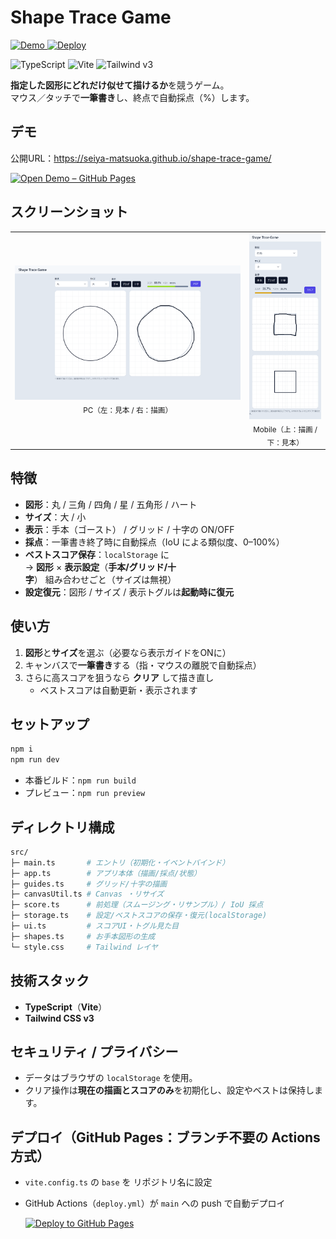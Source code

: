 # Shape Trace Game

<p>
  <a href="https://seiya-matsuoka.github.io/shape-trace-game/"> 
    <img alt="Demo" src="https://img.shields.io/badge/demo-GitHub%20Pages-2ea44f?logo=github">
  </a>
  <a href="https://github.com/seiya-matsuoka/shape-trace-game/actions/workflows/deploy.yml">
    <img alt="Deploy" src="https://github.com/seiya-matsuoka/shape-trace-game/actions/workflows/deploy.yml/badge.svg?branch=main">
  </a>
</p>

<p>
  <img alt="TypeScript" src="https://img.shields.io/badge/typescript-5%2B-3178C6?logo=typescript">
  <img alt="Vite" src="https://img.shields.io/badge/vite-5+-646CFF?logo=vite">
  <img alt="Tailwind v3" src="https://img.shields.io/badge/tailwindcss-3-06B6D4?logo=tailwindcss">
</p>

**指定した図形にどれだけ似せて描けるか**を競うゲーム。  
マウス／タッチで**一筆書き**し、終点で自動採点（%）します。

## デモ

公開URL：https://seiya-matsuoka.github.io/shape-trace-game/

[![Open Demo – GitHub Pages](https://img.shields.io/badge/demo-GitHub%20Pages-2ea44f?logo=github)](https://seiya-matsuoka.github.io/shape-trace-game/)

## スクリーンショット

<table>
  <tr>
    <td align="center">
      <img src="./docs/screenshot_pc.png" alt="PC layout" width="570"><br/>
      <sub>PC（左：見本 / 右：描画）</sub>
    </td>
    <td align="center">
      <img src="./docs/screenshot_mobile.png" alt="Mobile layout" width="130"><br/>
      <sub>Mobile（上：描画 / 下：見本）</sub>
    </td>
  </tr>
</table>

## 特徴

- **図形**：丸 / 三角 / 四角 / 星 / 五角形 / ハート
- **サイズ**：大 / 小
- **表示**：手本（ゴースト） / グリッド / 十字の ON/OFF
- **採点**：一筆書き終了時に自動採点（IoU による類似度、0–100%）
- **ベストスコア保存**：`localStorage` に  
  → **図形** × **表示設定**（**手本/グリッド/十字**） 組み合わせごと（サイズは無視）
- **設定復元**：図形 / サイズ / 表示トグルは**起動時に復元**

## 使い方

1. **図形**と**サイズ**を選ぶ（必要なら表示ガイドをONに）
2. キャンバスで**一筆書き**する（指・マウスの離脱で自動採点）
3. さらに高スコアを狙うなら **クリア** して描き直し
   - ベストスコアは自動更新・表示されます

## セットアップ

```bash
npm i
npm run dev
```

- 本番ビルド：`npm run build`
- プレビュー：`npm run preview`

## ディレクトリ構成

```bash
src/
├─ main.ts       # エントリ（初期化・イベントバインド）
├─ app.ts        # アプリ本体（描画/採点/状態）
├─ guides.ts     # グリッド/十字の描画
├─ canvasUtil.ts # Canvas ・リサイズ
├─ score.ts      # 前処理（スムージング・リサンプル）/ IoU 採点
├─ storage.ts    # 設定/ベストスコアの保存・復元(localStorage)
├─ ui.ts         # スコアUI・トグル見た目
├─ shapes.ts     # お手本図形の生成
└─ style.css     # Tailwind レイヤ
```

## 技術スタック

- **TypeScript**（**Vite**）
- **Tailwind CSS v3**

## セキュリティ / プライバシー

- データはブラウザの `localStorage` を使用。
- クリア操作は**現在の描画とスコアのみ**を初期化し、設定やベストは保持します。

## デプロイ（GitHub Pages：ブランチ不要の Actions 方式）

- `vite.config.ts` の `base` を リポジトリ名に設定
- GitHub Actions（`deploy.yml`）が `main` への push で自動デプロイ

  [![Deploy to GitHub Pages](https://github.com/seiya-matsuoka/shape-trace-game/actions/workflows/deploy.yml/badge.svg?branch=main)](https://github.com/seiya-matsuoka/shape-trace-game/actions/workflows/deploy.yml)
